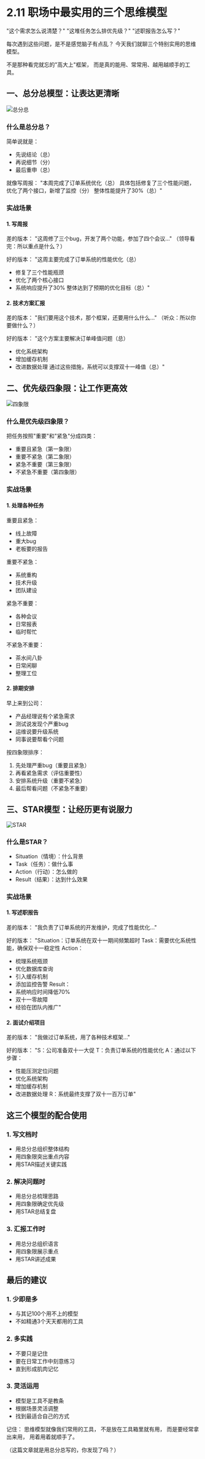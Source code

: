 # 2.11 职场中最实用的三个思维模型


"这个需求怎么说清楚？"
"这堆任务怎么排优先级？"
"述职报告怎么写？"

每次遇到这些问题，是不是感觉脑子有点乱？
今天我们就聊三个特别实用的思维模型。

不是那种看完就忘的"高大上"框架，
而是真的能用、常常用、越用越顺手的工具。

## 一、总分总模型：让表达更清晰

![总分总](../images/chapter2/zongfenzong.jpg)

### 什么是总分总？
简单说就是：
- 先说结论（总）
- 再说细节（分）
- 最后重申（总）

就像写周报：
"本周完成了订单系统优化（总）
具体包括修复了三个性能问题，优化了两个接口，新增了监控（分）
整体性能提升了30%（总）"

### 实战场景

#### 1. 写周报
差的版本：
"这周修了三个bug，开发了两个功能，参加了四个会议..."
（领导看完：所以重点是什么？）

好的版本：
"这周主要完成了订单系统的性能优化（总）
- 修复了三个性能瓶颈
- 优化了两个核心接口
- 系统响应提升了30%
整体达到了预期的优化目标（总）"

#### 2. 技术方案汇报
差的版本：
"我们要用这个技术，那个框架，还要用什么什么..."
（听众：所以你要做什么？）

好的版本：
"这个方案主要解决订单峰值问题（总）
- 优化系统架构
- 增加缓存机制
- 改进数据处理
通过这些措施，系统可以支撑双十一峰值（总）"

## 二、优先级四象限：让工作更高效

![四象限](../images/chapter2/sixiangxian.jpg)

### 什么是优先级四象限？
把任务按照"重要"和"紧急"分成四类：
- 重要且紧急（第一象限）
- 重要不紧急（第二象限）
- 紧急不重要（第三象限）
- 不紧急不重要（第四象限）

### 实战场景

#### 1. 处理各种任务

重要且紧急：
- 线上故障
- 重大bug
- 老板要的报告

重要不紧急：
- 系统重构
- 技术升级
- 团队建设

紧急不重要：
- 各种会议
- 日常报表
- 临时帮忙

不紧急不重要：
- 茶水间八卦
- 日常闲聊
- 整理工位

#### 2. 排期安排
早上来到公司：
- 产品经理说有个紧急需求
- 测试说发现个严重bug
- 运维说要升级系统
- 同事说要帮看个问题

按四象限排序：
1. 先处理严重bug（重要且紧急）
2. 再看紧急需求（评估重要性）
3. 安排系统升级（重要不紧急）
4. 最后帮看问题（不紧急不重要）

## 三、STAR模型：让经历更有说服力

![STAR](../images/chapter2/star.jpg)
### 什么是STAR？
- Situation（情境）：什么背景
- Task（任务）：做什么事
- Action（行动）：怎么做的
- Result（结果）：达到什么效果

### 实战场景

#### 1. 写述职报告
差的版本：
"我负责了订单系统的开发维护，完成了性能优化..."

好的版本：
"Situation：订单系统在双十一期间频繁超时
Task：需要优化系统性能，确保双十一稳定性
Action：
- 梳理系统瓶颈
- 优化数据库查询
- 引入缓存机制
- 添加监控告警
Result：
- 系统响应时间降低70%
- 双十一零故障
- 经验在团队内推广"

#### 2. 面试介绍项目
差的版本：
"我做过订单系统，用了各种技术框架..."

好的版本：
"S：公司准备双十一大促
T：负责订单系统的性能优化
A：通过以下步骤：
- 性能压测定位问题
- 优化系统架构
- 增加缓存机制
- 改进数据处理
R：系统最终支撑了双十一百万订单"

## 这三个模型的配合使用

### 1. 写文档时
- 用总分总组织整体结构
- 用四象限突出重点内容
- 用STAR描述关键实践

### 2. 解决问题时
- 用总分总梳理思路
- 用四象限确定优先级
- 用STAR总结复盘

### 3. 汇报工作时
- 用总分总组织语言
- 用四象限展示重点
- 用STAR讲述成果

## 最后的建议

### 1. 少即是多
- 与其记100个用不上的模型
- 不如精通3个天天都用的工具

### 2. 多实践
- 不要只是记住
- 要在日常工作中刻意练习
- 直到形成肌肉记忆

### 3. 灵活运用
- 模型是工具不是教条
- 根据场景灵活调整
- 找到最适合自己的方式

记住：
思维模型就像我们常用的工具，
不是放在工具箱里就有用，
而是要经常拿出来用，
用着用着就顺手了。

（这篇文章就是用总分总写的，你发现了吗？） 